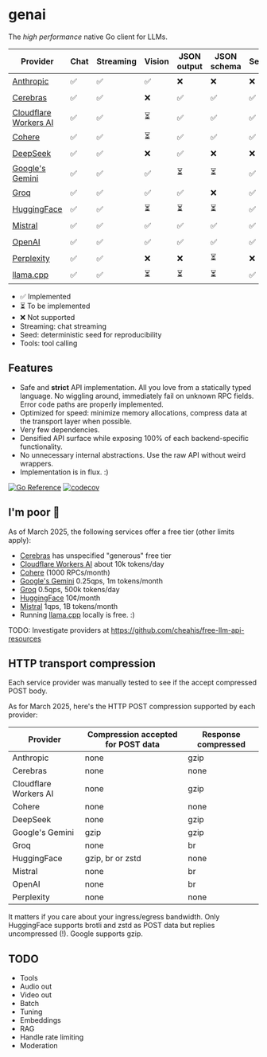 # genai

The _high performance_ native Go client for LLMs.

| Provider                                             | Chat | Streaming | Vision | JSON output | JSON schema | Seed | Tools |
| ---------------------------------------------------- | ---- | --------- | ------ | ----------- | ----------- | ---- | ----- |
| [Anthropic](https://console.anthropic.com)           | ✅   | ✅        | ✅     | ❌          | ❌          | ❌   | ⏳    |
| [Cerebras](https://cloud.cerebras.ai)                | ✅   | ✅        | ❌     | ✅          | ✅          | ✅   | ⏳    |
| [Cloudflare Workers AI](https://dash.cloudflare.com) | ✅   | ✅        | ⏳     | ✅          | ✅          | ✅   | ⏳    |
| [Cohere](https://dashboard.cohere.com)               | ✅   | ✅        | ⏳     | ✅          | ✅          | ✅   | ⏳    |
| [DeepSeek](https://platform.deepseek.com)            | ✅   | ✅        | ❌     | ✅          | ❌          | ❌   | ⏳    |
| [Google's Gemini](http://aistudio.google.com)        | ✅   | ✅        | ✅     | ⏳          | ⏳          | ✅   | ⏳    |
| [Groq](http://console.groq.com)                      | ✅   | ✅        | ✅     | ✅          | ❌          | ✅   | ⏳    |
| [HuggingFace](https://huggingface.co/settings)       | ✅   | ✅        | ⏳     | ⏳          | ⏳          | ✅   | ⏳    |
| [Mistral](https://console.mistral.ai)                | ✅   | ✅        | ✅     | ✅          | ✅          | ✅   | ⏳    |
| [OpenAI](https://platform.openai.com/api-keys)       | ✅   | ✅        | ✅     | ✅          | ✅          | ✅   | ⏳    |
| [Perplexity](https://www.perplexity.ai/settings/api) | ✅   | ✅        | ❌     | ❌          | ⏳          | ❌   | ❌    |
| [llama.cpp](https://github.com/ggml-org/llama.cpp)   | ✅   | ✅        | ⏳     | ⏳          | ⏳          | ✅   | ⏳    |

- ✅ Implemented
- ⏳ To be implemented
- ❌ Not supported
- Streaming: chat streaming
- Seed: deterministic seed for reproducibility
- Tools: tool calling

## Features

- Safe and **strict** API implementation. All you love from a statically typed
  language. No wiggling around, immediately fail on unknown RPC fields. Error
  code paths are properly implemented.
- Optimized for speed: minimize memory allocations, compress data at the transport layer when possible.
- Very few dependencies.
- Densified API surface while exposing 100% of each backend-specific functionality.
- No unnecessary internal abstractions. Use the raw API without weird wrappers.
- Implementation is in flux. :)

[![Go Reference](https://pkg.go.dev/badge/github.com/maruel/genai/.svg)](https://pkg.go.dev/github.com/maruel/genai/)
[![codecov](https://codecov.io/gh/maruel/genai/graph/badge.svg?token=VLBH363B6N)](https://codecov.io/gh/maruel/genai)


## I'm poor 💸

As of March 2025, the following services offer a free tier (other limits
apply):

- [Cerebras](https://cerebras.ai/inference) has unspecified "generous" free tier
- [Cloudflare Workers AI](https://developers.cloudflare.com/workers-ai/platform/pricing/) about 10k tokens/day
- [Cohere](https://docs.cohere.com/docs/rate-limits) (1000 RPCs/month)
- [Google's Gemini](https://ai.google.dev/gemini-api/docs/rate-limits) 0.25qps, 1m tokens/month
- [Groq](https://console.groq.com/docs/rate-limits) 0.5qps, 500k tokens/day
- [HuggingFace](https://huggingface.co/docs/api-inference/pricing) 10¢/month
- [Mistral](https://help.mistral.ai/en/articles/225174-what-are-the-limits-of-the-free-tier) 1qps, 1B tokens/month
- Running [llama.cpp](https://github.com/ggml-org/llama.cpp) locally is free. :)

TODO: Investigate providers at https://github.com/cheahjs/free-llm-api-resources

## HTTP transport compression

Each service provider was manually tested to see if the accept compressed POST body.

As for March 2025, here's the HTTP POST compression supported by each provider:

| Provider    | Compression accepted for POST data | Response compressed |
| ----------- | ---------------------------------- | ------------------- |
| Anthropic   | none                               | gzip                |
| Cerebras    | none                               | none                |
| Cloudflare Workers AI | none                     | gzip                |
| Cohere      | none                               | none                |
| DeepSeek    | none                               | gzip                |
| Google's Gemini | gzip                           | gzip                |
| Groq        | none                               | br                  |
| HuggingFace | gzip, br or zstd                   | none                |
| Mistral     | none                               | br                  |
| OpenAI      | none                               | br                  |
| Perplexity  | none                               | none                |

It matters if you care about your ingress/egress bandwidth. Only HuggingFace
supports brotli and zstd as POST data but replies uncompressed (!). Google
supports gzip.


## TODO

- Tools
- Audio out
- Video out
- Batch
- Tuning
- Embeddings
- RAG
- Handle rate limiting
- Moderation
